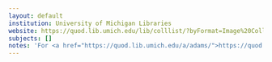 ```yaml
---
layout: default
institution: University of Michigan Libraries
website: https://quod.lib.umich.edu/lib/colllist/?byFormat=Image%20Collections&accessFacet=public
subjects: []
notes: 'For <a href="https://quod.lib.umich.edu/a/adams/">https://quod.lib.umich.edu/a/adams/</a> <a href="https://github.com/2SC1815J/open-in-iiif-viewer">https://github.com/2SC1815J/open-in-iiif-viewer</a> provides the easiest way of getting the manifest for objects in this site.<br><br>For all other collections click on the <code>Share/Cite</code> button and <code>Image view...</code> dropdown. Get the URL in the <code>src</code> field. Replace numbers that will look like: <code>0,0,2005,2106/!522,482</code> with <code>full/full</code>. Enter the URL in <a href="https://dnoneill.github.io/annotate/imageditor/">https://dnoneill.github.io/annotate/imageditor/</a>.'
---
```

